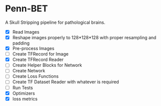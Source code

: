 # Penn-BET
A Skull Stripping pipeline for pathological brains.
- [x] Read Images
- [x] Reshape images properly to 128\*128\*128 with proper resampling and padding
- [x] Pre-process Images
- [ ] Create TFRecord for Image
- [x] Create TFRecord Reader
- [ ] Create Helper Blocks for Network
- [ ] Create Network
- [ ] Create Loss Functions
- [ ] Create TF Dataset Reader with whatever is required
- [ ] Run Tests
- [x] Optimizers
- [x] loss metrics

